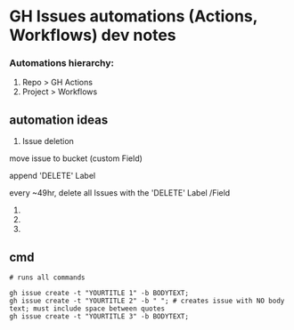 # GH Issues automations (Actions, Workflows) dev notes

### Automations hierarchy: 

1. Repo > GH Actions
2. Project > Workflows


## automation ideas

1. Issue deletion

move issue to bucket (custom Field) 

append 'DELETE' Label

every ~49hr, delete all Issues with the 'DELETE' Label /Field


1. 
1. 
2.  




## cmd

```
# runs all commands 

gh issue create -t "YOURTITLE 1" -b BODYTEXT;  
gh issue create -t "YOURTITLE 2" -b " "; # creates issue with NO body text; must include space between quotes 
gh issue create -t "YOURTITLE 3" -b BODYTEXT;

```
